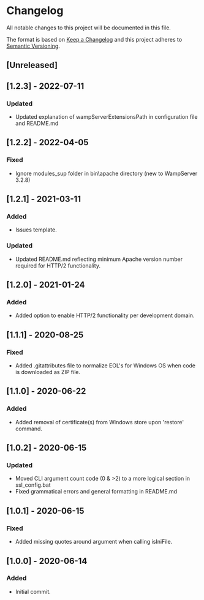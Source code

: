 # Changelog

All notable changes to this project will be documented in this file.

The format is based on [Keep a Changelog](http://keepachangelog.com/en/1.0.0/) and this project adheres to [Semantic Versioning](http://semver.org/spec/v2.0.0.html).

## [Unreleased]

## [1.2.3] - 2022-07-11

### Updated
- Updated explanation of wampServerExtensionsPath in configuration file and README.md

## [1.2.2] - 2022-04-05

### Fixed
- Ignore modules_sup folder in bin\apache directory (new to WampServer 3.2.8)

## [1.2.1] - 2021-03-11

### Added
- Issues template.

### Updated
- Updated README.md reflecting minimum Apache version number required for HTTP/2 functionality.

## [1.2.0] - 2021-01-24

### Added
- Added option to enable HTTP/2 functionality per development domain.

## [1.1.1] - 2020-08-25

### Fixed
- Added .gitattributes file to normalize EOL's for Windows OS when code is downloaded as ZIP file.

## [1.1.0] - 2020-06-22

### Added
- Added removal of certificate(s) from Windows store upon 'restore' command.

## [1.0.2] - 2020-06-15

### Updated
- Moved CLI argument count code (0 & >2) to a more logical section in ssl_config.bat
- Fixed grammatical errors and general formatting in README.md

## [1.0.1] - 2020-06-15

### Fixed
- Added missing quotes around argument when calling isIniFile.

## [1.0.0] - 2020-06-14

### Added
- Initial commit.